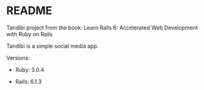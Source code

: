 # README
Tandibi project from the book: Learn Rails 6: Accelerated Web Development with Ruby on Rails

Tandibi is a simple social media app.

Versions:

* Ruby: 3.0.4

* Rails: 6.1.3
